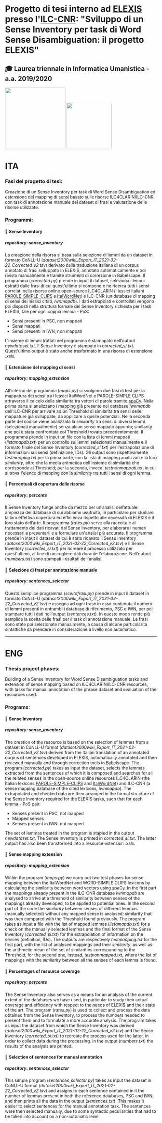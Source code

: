# Progetto di tesi interno ad [ELEXIS](https://elex.is/) presso l'[ILC-CNR](https://github.com/cnr-ilc): "Sviluppo di un Sense Inventory per task di Word Sense Disambiguation: il progetto ELEXIS"
## 🎓 Laurea triennale in Informatica Umanistica - a.a. 2019/2020


<div> <img src="https://apre.it/wp-content/uploads/2021/01/logo_uni-pisa.png" width="200" /> 
<img src="https://elex.is/wp-content/uploads/2018/10/ilc-400-300x238.png" width="150" />
</div>


# ITA

### Fasi del progetto di tesi:
Creazione di un Sense Inventory per task di Word Sense Disambiguation ed estensione del mapping di sensi basato sulle risorse ILC4CLARIN/ILC-CNR, con task di annotazione manuale del dataset di frasi e valutazione delle risorse utilizzate. 

### Programmi:

#### 📍 Sense Inventory
##### repository: *sense_inventory*
La creazione della risorsa si basa sulla selezione di lemmi da un dataset in formato CoNLL-U (*dataset2000wiki_Export_IT_2021-02-22_Corrected_v2.tsv*) derivato dalla traduzione italiana di un corpus annotato di frasi sviluppato in ELEXIS, annotato automaticamente e poi rivisto manualmente e tramite strumenti di correzione in Babelscape.
Il programma (*corrected.py*) prende in input il dataset, seleziona i lemmi estratti dalle frasi di cui quest'ultimo si compone e ne ricerca tutti i sensi correlati nelle risorse online open-source ILC4CLARIN (i lessici italiani [PAROLE-SIMPLE-CLIPS](https://dspace-clarin-it.ilc.cnr.it/repository/xmlui/handle/20.500.11752/ILC-88?show=full) e [ItalWordNet](https://dspace-clarin-it.ilc.cnr.it/repository/xmlui/handle/20.500.11752/ILC-62)) e ILC-CNR (un database di mapping di sensi dei lessici citati, *iwnmapdb*). 
I dati estrapolati e controllati vengono poi disposti nella struttura formale del Sense Inventory richiesta per i task ELEXIS, tale per ogni coppia lemma - PoS:
* Sensi presenti in PSC, non mappati
* Sensi mappati
* Sensi presenti in IWN, non mappati

L'insieme di lemmi trattati nel programma è stamapato nell'output *newdataset.txt*.
Il Sense Inventory è stampato in *corrected_si.txt*. Quest'ultimo output è stato anche trasformato in una risorsa di estensione *.xslx*.

#### 📍 Estensione del mapping di sensi
##### repository: *mapping_extension*
All'interno del programma (*maps.py*) si svolgono due fasi di test per la mappatura dei sensi tra i lessici ItalWordNet e PAROLE-SIMPLE CLIPS attraverso il calcolo della similarità tra vettori di parole tramite [spaCy](https://github.com/explosion/spaCy). Nella prima parte si analizzano i mapping già presente nel database *iwnmapdb* dell'ILC-CNR per arrivare ad un Threshold di similarità tra sensi delle mappature già sviluppate, da applicare a quelle potenziali. Nella seconda parte del codice viene analizzata la *similarity* tra sensi di diversi lemmi (selezionati manualmente) senza alcun senso mappato appunto; similarity che poi è stata confrontata col Threshold trovato precedentemente.
Il programma prende in input un file con la lista di lemmi mappati (*listamapdb.txt*) per un controllo sui lemmi selezionati manualmente e il formato finale del Sense Inventory (*corrected_si.txt*) per l'estrapolazione di informazioni sui sensi (definizione, IDs). Gli output sono rispettivamente *testmapping.txt* per la prima parte, con la lista di mapping analizzati e la loro *similarity*, oltre che la media aritmetica dell'insieme di similarità che corrisponde al Threshold; per la seconda, invece, *testnonmappati.txt*, in cui si trova l'elenco di mapping con la *similarity* tra tutti i sensi di ogni lemma. 

#### 📍 Percentuali di copertura delle risorse 
##### repository: *percents*
Il Sense Inventory funge anche da mezzo per un’analisi dell’attuale ampiezza dei database di cui abbiamo usufruito, in particolare per studiare la loro effettiva copertura ed efficienza rispetto alle necessità di ELEXIS e il loro stato dell’arte. Il programma (*rates.py*) serve alla raccolta e al trattamento dei dati ricavati dal Sense Inventory, per elaborare i numeri necessari a presentarli e a formulare un'analisi più accurata.
Il programma prende in input il dataset da cui è stato ricavato il Sense Inventory (*dataset2000wiki_Export_IT_2021-02-22_Corrected_v2.tsv*) e il Sense Inventory (*correctes_si.txt*) per ricreare il processo utilizzato per quest'ultimo, al fine di raccogliere dati durante l'elaborazione. Nell'output (*numbers.txt*) sono stampati i risultati dell'analisi.

#### 📍 Selezione di frasi per annotazione manuale
##### repository: *sentences_selector*
Questo semplice programma (*sceltafrasi.py*) prende in input il dataset in formato CoNLL-U (*dataset2000wiki_Export_IT_2021-02-22_Corrected_v2.tsv*) e assegna ad ogni frase in esso contenuta il numero di lemmi presenti in entrambi i database di riferimento, PSC e IWN, per poi stampare tutti i dati nell'output (*sentences.txt*). In questo modo rende più semplice la scelta delle frasi per il task di annotazione manuale. Le frasi sono state poi selezionate manualmente, a causa di alcune particolarità sintattiche da prendere in considerazione a livello non automatico.

---

# ENG

### Thesis project phases:
Building of a Sense Inventory for Word Sense Disambiguation tasks and extension of sense mapping based on ILC4CLARIN/ILC-CNR resources, with tasks for manual annotation of the phrase dataset and evaluation of the resources used. 

### Programs:

#### 📍 Sense Inventory
##### repository: *sense_inventory*
The creation of the resource is based on the selection of lemmas from a dataset in CoNLL-U format (*dataset2000wiki_Export_IT_2021-02-22_Corrected_v2.tsv*) derived from the Italian translation of an annotated corpus of sentences developed in ELEXIS, automatically annotated and then reviewed manually and through correction tools in Babelscape.
The program (*corrected.py*) takes as input the dataset, selects the lemmas extracted from the sentences of which it is composed and searches for all the related senses in the open-source online resources ILC4CLARIN (the Italian lexicons [PAROLE-SIMPLE-CLIPS](https://dspace-clarin-it.ilc.cnr.it/repository/xmlui/handle/20.500.11752/ILC-88?show=full) and [ItalWordNet](https://dspace-clarin-it.ilc.cnr.it/repository/xmlui/handle/20.500.11752/ILC-62)) and ILC-CNR (a sense mapping database of the cited lexicons, *iwnmapdb*). 
The extrapolated and checked data are then arranged in the formal structure of the Sense Inventory required for the ELEXIS tasks, such that for each lemma - PoS pair:
* Senses present in PSC, not mapped
* Mapped senses
* Senses present in IWN, not mapped.

The set of lemmas treated in the program is stapled in the output *newdataset.txt*.
The Sense Inventory is printed in *corrected_si.txt*. The latter output has also been transformed into a resource extension *.xslx*.

#### 📍 Sense mapping extension
##### repository: *mapping_extension*
Within the program (*maps.py*) we carry out two test phases for sense mapping between the ItalWordNet and WORD-SIMPLE CLIPS lexicons by calculating the similarity between word vectors using [spaCy](https://github.com/explosion/spaCy). In the first part the mappings already present in the ILC-CNR database *iwnmapdb* are analysed to arrive at a threshold of similarity between senses of the mappings already developed, to be applied to potential ones. In the second part of the code the *similarity* between senses of different lemmas (manually selected) without any mapped sense is analysed; similarity that was then compared with the Threshold found previously.
The program takes as input a file with the list of mapped lemmas (*listamapdb.txt*) for a check on the manually selected lemmas and the final format of the Sense Inventory (*corrected_si.txt*) for the extrapolation of information on the senses (definition, IDs). The outputs are respectively *testmapping.txt* for the first part, with the list of analysed mappings and their *similarity*, as well as the arithmetic mean of the set of similarities corresponding to the Threshold; for the second one, instead, *testnonmapped.txt*, where the list of mappings with the *similarity* between all the senses of each lemma is found. 

#### 📍 Percentages of resource coverage 
##### repository: *percents*
The Sense Inventory also serves as a means for an analysis of the current extent of the databases we have used, in particular to study their actual coverage and efficiency with respect to the needs of ELEXIS and their state of the art. The program (*rates.py*) is used to collect and process the data obtained from the Sense Inventory, to process the numbers needed to present them and to formulate a more accurate analysis.
The program takes as input the dataset from which the Sense Inventory was derived (*dataset2000wiki_Export_IT_2021-02-22_Corrected_v2.tsv*) and the Sense Inventory (*corrected_si.txt*) to recreate the process used for the latter, in order to collect data during the processing. In the output (*numbers.txt*) the results of the analysis are printed.

#### 📍 Selection of sentences for manual annotation
##### repository: *sentences_selector*
This simple program (*sentences_selector.py*) takes as input the dataset in CoNLL-U format (*dataset2000wiki_Export_IT_2021-02-22_Corrected_v2.tsv*) and assigns to each sentence contained in it the number of lemmas present in both the reference databases, PSC and IWN, and then prints all the data in the output (*sentences.txt*). This makes it easier to select sentences for the manual annotation task. The sentences were then selected manually, due to some syntactic peculiarities that had to be taken into account on a non-automatic level.

